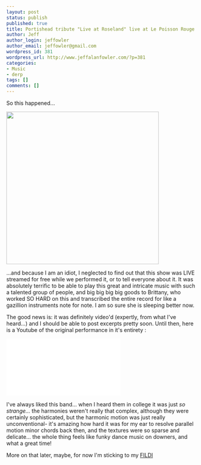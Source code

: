 ```yaml
---
layout: post
status: publish
published: true
title: Portishead tribute "Live at Roseland" live at Le Poisson Rouge
author: Jeff
author_login: jeffowler
author_email: jeffowler@gmail.com
wordpress_id: 381
wordpress_url: http://www.jeffalanfowler.com/?p=381
categories:
- Music
- derp
tags: []
comments: []
---
```

<p style="text-align: left;">So this happened...</p>
<a href="http://www.lepoissonrouge.com/lpr_events/a-tribute-to-portishead-roseland-nyc-live-july-24th-2013/">
<img class="aligncenter" alt="" src="http://s3.amazonaws.com/lprnyc_wp/2013/06/PORTISHEAD-UPDATED.png" width="400px" /></a>

...and because I am an idiot, I neglected to find out that this show was LIVE streamed for free while we performed it, or to tell everyone about it. It was absolutely terrific to be able to play this great and intricate music with such a talented group of people, and big big big big goods to Brittany, who worked SO HARD on this and transcribed the entire record for like a gazillion instruments note for note. I am so sure she is sleeping better now.

The good news is: it was definitely video'd (expertly, from what I've heard...) and I should be able to post excerpts pretty soon. Until then, here is a Youtube of the original performance in it's entirety :


<div class='videowrapper'><iframe src="//www.youtube.com/embed/ZFwnlCudeC0?rel=0" frameborder="0" allowfullscreen></iframe></div>

I've always liked this band... when I heard them in college it was just <em>so strange...</em> the harmonies weren't really that complex, although they were certainly sophisticated, but the harmonic motion was just really unconventional- it's amazing how hard it was for my ear to resolve parallel motion minor chords back then, and the textures were so sparse and delicate... the whole thing feels like funky dance music on downers, and what a great time!

More on that later, maybe, for now I'm sticking to my <a title="FILDI" href="http://www.youtube.com/watch?v=RYlCVwxoL_g" target="_blank">FILDI</a>

